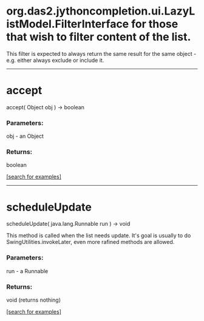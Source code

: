 # org.das2.jythoncompletion.ui.LazyListModel.FilterInterface for those that wish to filter content of the list.
 This filter is expected to always return the same result for
 the same object - e.g. either always exclude or include it.
***
<a name="accept"></a>
# accept
accept( Object obj ) &rarr; boolean



### Parameters:
obj - an Object

### Returns:
boolean


<a href="https://github.com/autoplot/dev/search?q=accept&unscoped_q=accept">[search for examples]</a>

***
<a name="scheduleUpdate"></a>
# scheduleUpdate
scheduleUpdate( java.lang.Runnable run ) &rarr; void

This method is called when the list needs update. It's goal is
 usually to do SwingUtilities.invokeLater, even more rafined 
 methods are allowed.

### Parameters:
run - a Runnable

### Returns:
void (returns nothing)


<a href="https://github.com/autoplot/dev/search?q=scheduleUpdate&unscoped_q=scheduleUpdate">[search for examples]</a>

